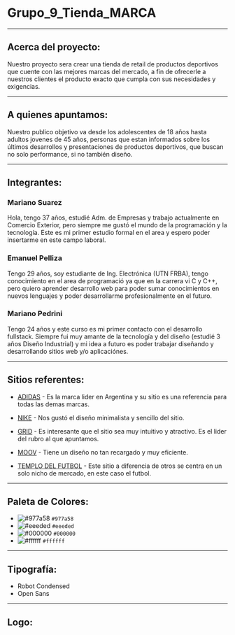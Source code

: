 # Grupo_9_Tienda_MARCA
-------------------------------------------------------
## Acerca del proyecto:

Nuestro proyecto sera crear una tienda de retail de productos deportivos que cuente con las mejores marcas del mercado, a fin de ofrecerle a nuestros clientes el producto exacto que cumpla con sus necesidades y exigencias. 

-------------------------------------------------------
## A quienes apuntamos:

Nuestro publico objetivo va desde los adolescentes de 18 años hasta adultos jovenes de 45 años, personas que estan informados sobre los últimos desarrollos y presentaciones de productos deportivos, que buscan no solo performance, si no también diseño. 

-------------------------------------------------------
## Integrantes:

### Mariano Suarez

Hola, tengo 37 años, estudié Adm. de Empresas y trabajo actualmente en Comercio Exterior, pero siempre me gustó el mundo de la programación y la tecnología.
Este es mi primer estudio formal en el area y espero poder insertarme en este campo laboral.

### Emanuel Pelliza
Tengo 29 años, soy estudiante de Ing. Electrónica (UTN FRBA), tengo conocimiento en el area de programació ya que en la carrera vi C y C++, pero quiero aprender desarrollo web para poder sumar conocimientos en nuevos lenguajes y poder desarrollarme profesionalmente en el futuro.


### Mariano Pedrini

Tengo 24 años y este curso es mi primer contacto con el desarrollo fullstack. Siempre fui muy amante de la tecnología y del diseño (estudié 3 años Diseño Industrial) y mi idea a futuro es poder trabajar diseñando y desarrollando sitios web y/o aplicaciónes.


-------------------------------------------------------
## Sitios referentes:

* [ADIDAS](http://www.adidas.com.ar) - Es la marca lider en Argentina y su sitio es una referencia para todas las demas marcas.

* [NIKE](https://www.nike.com/) - Nos gustó el diseño minimalista y sencillo del sitio.

* [GRID](https://www.grid.com.ar/) - Es interesante que el sitio sea muy intuitivo y atractivo. Es el lider del rubro al que apuntamos.

* [MOOV](https://www.moovbydexter.com.ar/home) - Tiene un diseño no tan recargado y muy eficiente. 

* [TEMPLO DEL FUTBOL](http://www.templodelfutbol.com.ar) - Este sitio a diferencia de otros se centra en un solo nicho de mercado, en este caso el futbol.  

-------------------------------------------------------
## Paleta de Colores:

* ![#977a58](https://via.placeholder.com/15/977a58/000000?text=+) `#977a58`
* ![#eeeded](https://via.placeholder.com/15/eeeded/000000?text=+) `#eeeded`
* ![#000000](https://via.placeholder.com/15/000000/000000?text=+) `#000000`
* ![#ffffff](https://via.placeholder.com/15/ffffff/000000?text=+) `#ffffff`

-------------------------------------------------------
## Tipografía:

* Robot Condensed 
* Open Sans

-------------------------------------------------------
## Logo:
